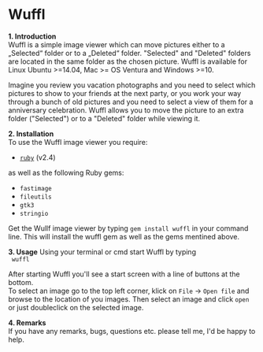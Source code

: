 # Wuffl
<strong> 1. Introduction </strong>  
Wuffl is a simple image viewer which can move pictures either to a „Selected“ folder or to a „Deleted“ folder. "Selected" and "Deleted" folders are located in the same folder as the chosen picture. Wuffl is available for Linux Ubuntu >=14.04, Mac >= OS Ventura and Windows >=10.  

Imagine you review you vacation photographs and you need to select which pictures to show to your friends at the next party, or you work your way through a bunch of old pictures and you need to select a view of them for a anniversary celebration. Wuffl allows you to move the picture to an extra folder ("Selected") or to a "Deleted" folder while viewing it. 

<strong> 2. Installation </strong>  
To use the Wuffl image viewer you require:
<ul>
  <li> <a href="https://www.ruby-lang.org/en/downloads/"><code>ruby</code></a> (v2.4)
</ul>
as well as the following Ruby gems:  
<ul>
  <li><code>fastimage</code>
  <li><code>fileutils</code>
  <li><code>gtk3</code>
  <li><code>stringio</code></li>
</ul>  

Get the Wullf image viewer by typing ```gem install wuffl``` in your command line. This will install the wuffl gem as well as the gems mentined above.

<strong>3. Usage</strong>
Using your terminal or cmd start Wuffl by typing  
<code> wuffl</code>

After starting Wuffl you'll see a start screen with a line of buttons at the bottom.  
To select an image go to the top left corner, klick on <code>File</code> → <code>Open file</code> and browse to the location of you images. Then select an image and click <code>open</code> or just doubleclick on the selected image. 

<strong>4. Remarks</strong>  
If you have any remarks, bugs, questions etc. please tell me, I'd be happy to help. 
